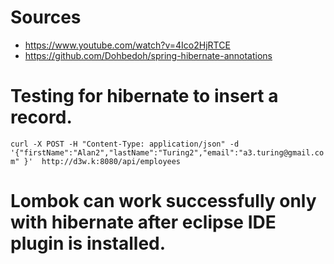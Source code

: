 

# Sources
* https://www.youtube.com/watch?v=4Ico2HjRTCE
* https://github.com/Dohbedoh/spring-hibernate-annotations
# Testing for hibernate to insert a record.

`curl -X POST -H "Content-Type: application/json" -d '{"firstName":"Alan2","lastName":"Turing2","email":"a3.turing@gmail.com" }'  http://d3w.k:8080/api/employees`


# Lombok can work successfully only with hibernate after eclipse IDE plugin is installed.
